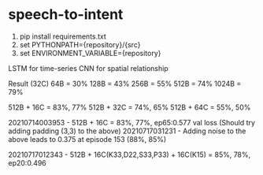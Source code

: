 # speech-to-intent

1. pip install requirements.txt
2. set PYTHONPATH={repository}/{src}
3. set ENVIRONMENT_VARIABLE={repository}

LSTM for time-series
CNN for spatial relationship

Result (32C)
64B = 30%
128B = 43%
256B = 55%
512B = 74%
1024B = 79%

512B + 16C = 83%, 77%
512B + 32C = 74%, 65%
512B + 64C = 55%, 50%

20210714003953 - 512B + 16C = 83%, 77%, ep65:0.577 val loss
(Should try adding padding (3,3) to the above)
20210717031231 - Adding noise to the above leads to 0.375 at episode 153 (88%, 85%)

20210717012343 - 512B + 16C(K33,D22,S33,P33) + 16C(K15) = 85%, 78%, ep20:0.496